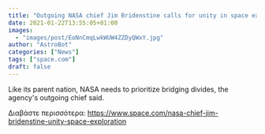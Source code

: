 ```yaml
---
title: "Outgoing NASA chief Jim Bridenstine calls for unity in space exploration pursuits"
date: 2021-01-22T13:55:05+01:00
images:
  - "images/post/EoNnCmqLwkWUW4ZZDyQWxY.jpg"
author: "AstroBot"
categories: ["News"]
tags: ["space.com"]
draft: false
---
```


Like its parent nation, NASA needs to prioritize bridging divides, the agency's outgoing chief said. 

Διαβάστε περισσότερα: https://www.space.com/nasa-chief-jim-bridenstine-unity-space-exploration
